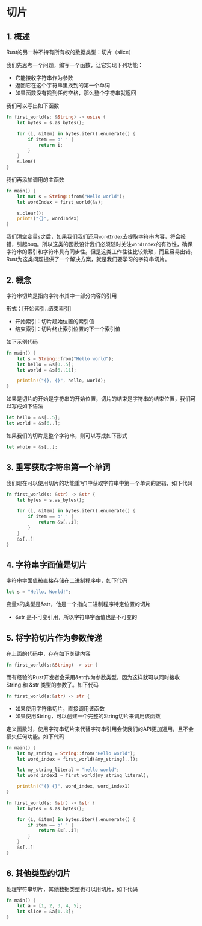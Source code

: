 # 切片

## 1. 概述

Rust的另一种不持有所有权的数据类型：切片（slice）


我们先思考一个问题，编写一个函数，让它实现下列功能：

- 它能接收字符串作为参数
- 返回它在这个字符串里找到的第一个单词
- 如果函数没有找到任何空格，那么整个字符串就返回

我们可以写出如下函数

```rust
fn first_world(s: &String) -> usize {
    let bytes = s.as_bytes();

    for (i, &item) in bytes.iter().enumerate() {
        if item == b' ' {
            return i;
        }
    }
    s.len()
}
```

我们再添加调用的主函数

```rust
fn main() {
    let mut s = String::from("Hello world");
    let wordIndex = first_world(&s);

    s.clear();
    print!("{}", wordIndex)
}
```

我们清空变量`s`之后，如果我们我们还用`wordIndex`去提取字符串内容，将会报错，引起bug。所以这类的函数设计我们必须随时关注`wordIndex`的有效性，确保字符串的索引和字符串具有同步性。但是这类工作往往比较繁琐，而且容易出错。Rust为这类问题提供了一个解决方案，就是我们要学习的字符串切片。


## 2. 概念

字符串切片是指向字符串其中一部分内容的引用


形式：[开始索引..结束索引]

- 开始索引：切片起始位置的索引值
- 结束索引：切片终止索引位置的下一个索引值


如下示例代码

```rust
fn main() {
    let s = String::from("Hello world");
    let hello = &s[0..5];
    let world = &s[6..11];

    println!("{}, {}", hello, world);
}
```

如果是切片的开始是字符串的开始位置，切片的结束是字符串的结束位置，我们可以写成如下语法


```rust
let hello = &s[..5];
let world = &s[6..];
```

如果我们的切片是整个字符串，则可以写成如下形式

```rust
let whole = &s[..];
```

## 3. 重写获取字符串第一个单词

我们现在可以使用切片的功能重写1中获取字符串中第一个单词的逻辑，如下代码

```rust
fn first_world(s: &str) -> &str {
    let bytes = s.as_bytes();

    for (i, &item) in bytes.iter().enumerate() {
        if item == b' ' {
            return &s[..i];
        }
    }
    &s[..]
}
```

## 4. 字符串字面值是切片

字符串字面值被直接存储在二进制程序中，如下代码

```rust
let s = "Hello, World!";
```

变量s的类型是&str，他是一个指向二进制程序特定位置的切片

- &str 是不可变引用，所以字符串字面值也是不可变的


## 5. 将字符切片作为参数传递

在上面的代码中，存在如下关键内容

```rust
fn first_world(s:&String) -> str {
```

而有经验的Rust开发者会采用&str作为参数类型，因为这样就可以同时接收 String 和 &str 类型的参数了。如下代码

```rust
fn first_world(s:&str) -> str {
```

- 如果使用字符串切片，直接调用该函数
- 如果使用String，可以创建一个完整的String切片来调用该函数

定义函数时，使用字符串切片来代替字符串引用会使我们的API更加通用，且不会损失任何功能。如下代码


```rust
fn main() {
    let my_string = String::from("Hello world");
    let word_index = first_world(&my_string[..]);

    let my_string_literal = "hello world";
    let word_index1 = first_world(my_string_literal);

    println!("{} {}", word_index, word_index1)
}

fn first_world(s: &str) -> &str {
    let bytes = s.as_bytes();

    for (i, &item) in bytes.iter().enumerate() {
        if item == b' ' {
            return &s[..i];
        }
    }
    &s[..]
}
```


## 6. 其他类型的切片

处理字符串切片，其他数据类型也可以用切片，如下代码

```rust
fn main() {
	let a = [1, 2, 3, 4, 5];
	let slice = &a[1..3];
}
```












